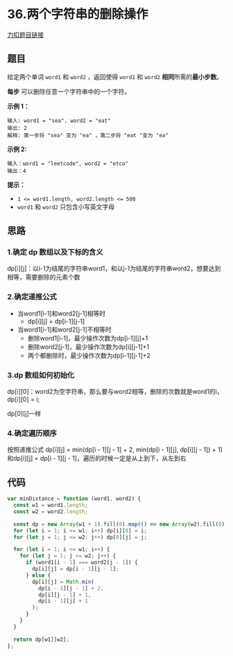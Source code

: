 # 36.两个字符串的删除操作

[力扣题目链接](https://leetcode.cn/problems/delete-operation-for-two-strings/)

## 题目

给定两个单词 `word1` 和 `word2` ，返回使得 `word1` 和 `word2` **相同**所需的**最小步数**。

**每步** 可以删除任意一个字符串中的一个字符。

**示例 1：**

```
输入: word1 = "sea", word2 = "eat"
输出: 2
解释: 第一步将 "sea" 变为 "ea" ，第二步将 "eat "变为 "ea"
```

**示例  2:**

```
输入：word1 = "leetcode", word2 = "etco"
输出：4
```

**提示：**

- `1 <= word1.length, word2.length <= 500`
- `word1` 和 `word2` 只包含小写英文字母

## 思路

### 1.确定 dp 数组以及下标的含义

dp\[i][j]：以i-1为结尾的字符串word1，和以j-1为结尾的字符串word2，想要达到相等，需要删除的元素个数

### 2.确定递推公式

- 当word1[i-1]和word2[j-1]相等时
  - dp\[i][j] = dp\[i-1][j-1]
- 当word1[i-1]和word2[j-1]不相等时
  - 删除word1[i-1]，最少操作次数为dp\[i-1][j]+1
  - 删除word2[j-1]，最少操作次数为dp\[i][j-1]+1
  - 两个都删除时，最少操作次数为dp\[i-1][j-1]+2

### 3.dp 数组如何初始化

dp\[i][0]：word2为空字符串，那么要与word2相等，删除的次数就是word1的i，dp\[i][0] = i;

dp\[0][j]一样

### 4.确定遍历顺序

按照递推公式 dp\[i][j] = min(dp\[i - 1][j - 1] + 2, min(dp\[i - 1][j], dp\[i][j - 1]) + 1)和dp\[i][j] = dp\[i - 1][j - 1]，遍历的时候一定是从上到下，从左到右

## 代码

~~~js
var minDistance = function (word1, word2) {
  const w1 = word1.length;
  const w2 = word2.length;

  const dp = new Array(w1 + 1).fill(0).map(() => new Array(w2).fill(0));
  for (let i = 1; i <= w1; i++) dp[i][0] = i;
  for (let j = 1; j <= w2; j++) dp[0][j] = j;

  for (let i = 1; i <= w1; i++) {
    for (let j = 1; j <= w2; j++) {
      if (word1[i - 1] === word2[j - 1]) {
        dp[i][j] = dp[i - 1][j - 1];
      } else {
        dp[i][j] = Math.min(
          dp[i - 1][j - 1] + 2,
          dp[i][j - 1] + 1,
          dp[i - 1][j] + 1
        );
      }
    }
  }

  return dp[w1][w2];
};
~~~

